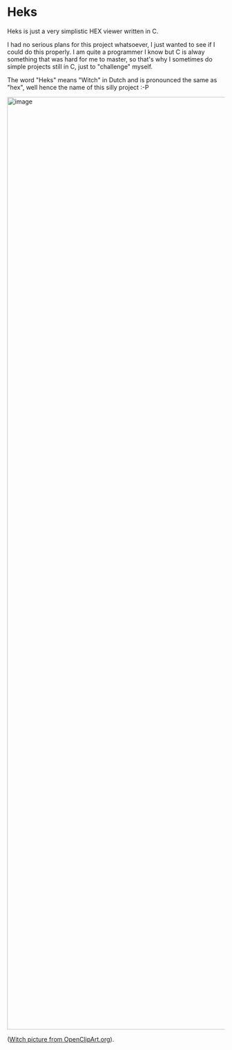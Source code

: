 # Heks


Heks is just a very simplistic HEX viewer written in C.

I had no serious plans for this project whatsoever, I just wanted to see if I could do this properly. I am quite a programmer I know but C is alway something that was hard for me to master, so that's why I sometimes do simple projects still in C, just to "challenge" myself.



The word "Heks" means "Witch" in Dutch and is pronounced the same as "hex", well hence the name of this silly project :-P

<img width="2400" height="2160" alt="image" src="https://github.com/user-attachments/assets/36e9d0f6-caa1-4dd3-a8b7-4401b6b7c7c9" />





([Witch picture from OpenClipArt.org](https://openclipart.org/detail/141931/witch)).
